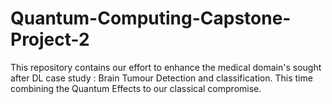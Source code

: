 # Quantum-Computing-Capstone-Project-2
This repository contains our effort to enhance the medical domain's sought after DL case study : Brain Tumour Detection and classification. This time combining the Quantum Effects to our classical compromise. 
